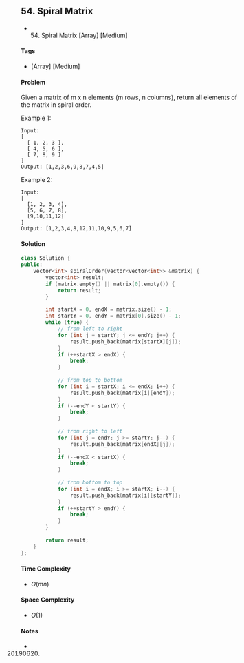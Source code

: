 ## 54. Spiral Matrix
- 54. Spiral Matrix [Array] [Medium]

#### Tags
- [Array] [Medium]

#### Problem
Given a matrix of m x n elements (m rows, n columns), return all elements of the matrix in spiral order.

Example 1:

    Input:
    [
      [ 1, 2, 3 ],
      [ 4, 5, 6 ],
      [ 7, 8, 9 ]
    ]
    Output: [1,2,3,6,9,8,7,4,5]

Example 2:

    Input:
    [
      [1, 2, 3, 4],
      [5, 6, 7, 8],
      [9,10,11,12]
    ]
    Output: [1,2,3,4,8,12,11,10,9,5,6,7]

#### Solution
``` C++
class Solution {
public:
    vector<int> spiralOrder(vector<vector<int>> &matrix) {
        vector<int> result;
        if (matrix.empty() || matrix[0].empty()) {
            return result;
        }
        
        int startX = 0, endX = matrix.size() - 1;
        int startY = 0, endY = matrix[0].size() - 1;
        while (true) {
            // from left to right
            for (int j = startY; j <= endY; j++) {
                result.push_back(matrix[startX][j]);
            }
            if (++startX > endX) {
                break;
            }
            
            // from top to bottom
            for (int i = startX; i <= endX; i++) {
                result.push_back(matrix[i][endY]);
            }
            if (--endY < startY) {
                break;
            }
            
            // from right to left
            for (int j = endY; j >= startY; j--) {
                result.push_back(matrix[endX][j]);
            }
            if (--endX < startX) {
                break;
            }
            
            // from bottom to top
            for (int i = endX; i >= startX; i--) {
                result.push_back(matrix[i][startY]);
            }
            if (++startY > endY) {
                break;
            }
        }
        
        return result;
    }
};
```

#### Time Complexity
- $O(mn)$

#### Space Complexity
- $O(1)$

#### Notes
- 20190620.
